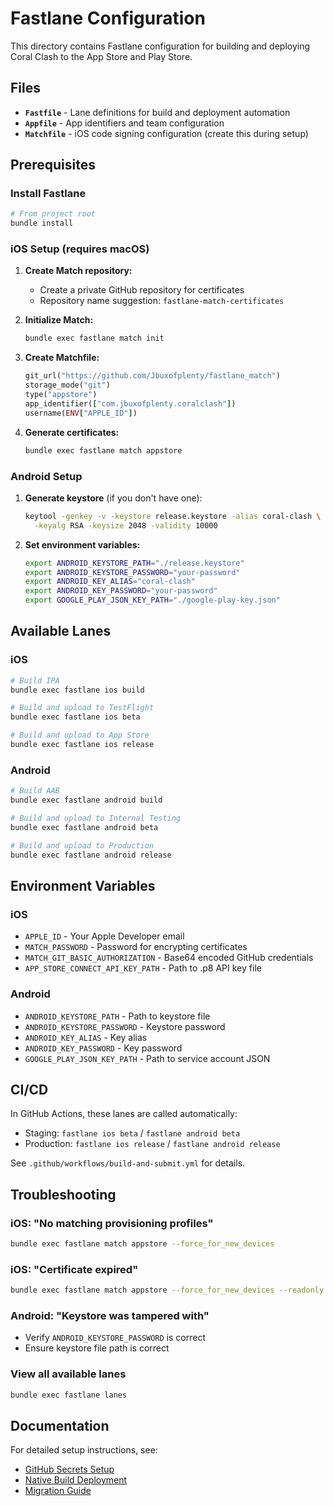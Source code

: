 # Fastlane Configuration

This directory contains Fastlane configuration for building and deploying Coral Clash to the App Store and Play Store.

## Files

- **`Fastfile`** - Lane definitions for build and deployment automation
- **`Appfile`** - App identifiers and team configuration
- **`Matchfile`** - iOS code signing configuration (create this during setup)

## Prerequisites

### Install Fastlane

```bash
# From project root
bundle install
```

### iOS Setup (requires macOS)

1. **Create Match repository:**
   - Create a private GitHub repository for certificates
   - Repository name suggestion: `fastlane-match-certificates`

2. **Initialize Match:**

   ```bash
   bundle exec fastlane match init
   ```

3. **Create Matchfile:**

   ```ruby
   git_url("https://github.com/Jbuxofplenty/fastlane_match")
   storage_mode("git")
   type("appstore")
   app_identifier(["com.jbuxofplenty.coralclash"])
   username(ENV["APPLE_ID"])
   ```

4. **Generate certificates:**
   ```bash
   bundle exec fastlane match appstore
   ```

### Android Setup

1. **Generate keystore** (if you don't have one):

   ```bash
   keytool -genkey -v -keystore release.keystore -alias coral-clash \
     -keyalg RSA -keysize 2048 -validity 10000
   ```

2. **Set environment variables:**
   ```bash
   export ANDROID_KEYSTORE_PATH="./release.keystore"
   export ANDROID_KEYSTORE_PASSWORD="your-password"
   export ANDROID_KEY_ALIAS="coral-clash"
   export ANDROID_KEY_PASSWORD="your-password"
   export GOOGLE_PLAY_JSON_KEY_PATH="./google-play-key.json"
   ```

## Available Lanes

### iOS

```bash
# Build IPA
bundle exec fastlane ios build

# Build and upload to TestFlight
bundle exec fastlane ios beta

# Build and upload to App Store
bundle exec fastlane ios release
```

### Android

```bash
# Build AAB
bundle exec fastlane android build

# Build and upload to Internal Testing
bundle exec fastlane android beta

# Build and upload to Production
bundle exec fastlane android release
```

## Environment Variables

### iOS

- `APPLE_ID` - Your Apple Developer email
- `MATCH_PASSWORD` - Password for encrypting certificates
- `MATCH_GIT_BASIC_AUTHORIZATION` - Base64 encoded GitHub credentials
- `APP_STORE_CONNECT_API_KEY_PATH` - Path to .p8 API key file

### Android

- `ANDROID_KEYSTORE_PATH` - Path to keystore file
- `ANDROID_KEYSTORE_PASSWORD` - Keystore password
- `ANDROID_KEY_ALIAS` - Key alias
- `ANDROID_KEY_PASSWORD` - Key password
- `GOOGLE_PLAY_JSON_KEY_PATH` - Path to service account JSON

## CI/CD

In GitHub Actions, these lanes are called automatically:

- Staging: `fastlane ios beta` / `fastlane android beta`
- Production: `fastlane ios release` / `fastlane android release`

See `.github/workflows/build-and-submit.yml` for details.

## Troubleshooting

### iOS: "No matching provisioning profiles"

```bash
bundle exec fastlane match appstore --force_for_new_devices
```

### iOS: "Certificate expired"

```bash
bundle exec fastlane match appstore --force_for_new_devices --readonly false
```

### Android: "Keystore was tampered with"

- Verify `ANDROID_KEYSTORE_PASSWORD` is correct
- Ensure keystore file path is correct

### View all available lanes

```bash
bundle exec fastlane lanes
```

## Documentation

For detailed setup instructions, see:

- [GitHub Secrets Setup](../docs/github_secrets_setup.md)
- [Native Build Deployment](../docs/native_build_deployment.md)
- [Migration Guide](../docs/eas_to_native_migration.md)
